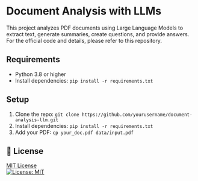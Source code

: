 # Document Analysis with LLMs

This project analyzes PDF documents using Large Language Models to extract text, generate summaries, create questions, and provide answers. For the official code and details, please refer to this repository.

## Requirements
* Python 3.8 or higher
* Install dependencies: `pip install -r requirements.txt`

## Setup
1. Clone the repo: `git clone https://github.com/yourusername/document-analysis-llm.git`
2. Install dependencies: `pip install -r requirements.txt`
3. Add your PDF: `cp your_doc.pdf data/input.pdf`

## 📜 License 
[MIT License](LICENSE)  
[![License: MIT](https://img.shields.io/badge/License-MIT-yellow.svg)](https://opensource.org/licenses/MIT)
